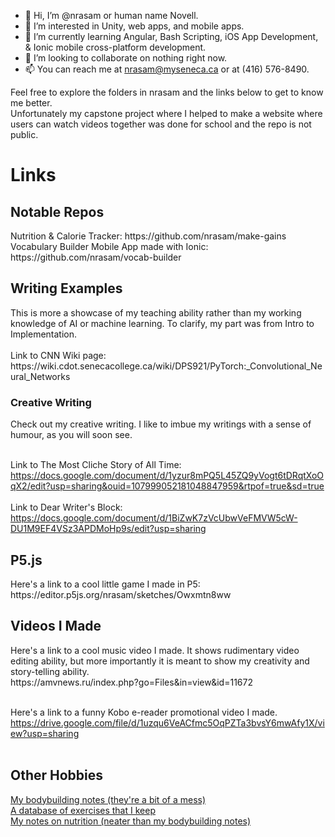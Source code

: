- 👋 Hi, I’m @nrasam or human name Novell.
- 👀 I’m interested in Unity, web apps, and mobile apps.
- 🌱 I’m currently learning Angular, Bash Scripting, iOS App Development, & Ionic mobile cross-platform development.
- 💞️ I’m looking to collaborate on nothing right now.
- 📫 You can reach me at nrasam@myseneca.ca or at (416) 576-8490.

<!---
nrasam/nrasam is a ✨ special ✨ repository because its `README.md` (this file) appears on your GitHub profile.
You can click the Preview link to take a look at your changes.
--->
Feel free to explore the folders in nrasam and the links below to get to know me better.
<br>Unfortunately my capstone project where I helped to make a website where users can watch videos together was done for school and the repo is not public.

<h1>Links</h1>
<h2>Notable Repos</h2>
Nutrition & Calorie Tracker: https://github.com/nrasam/make-gains
<br>Vocabulary Builder Mobile App made with Ionic: https://github.com/nrasam/vocab-builder

<h2>Writing Examples</h2>
This is more a showcase of my teaching ability rather than my working knowledge of AI or machine learning. To clarify, my part was from Intro to Implementation.<br><br>
Link to CNN Wiki page:<br>https://wiki.cdot.senecacollege.ca/wiki/DPS921/PyTorch:_Convolutional_Neural_Networks

<h3>Creative Writing</h3>
Check out my creative writing. I like to imbue my writings with a sense of humour, as you will soon see.<br><br>

Link to The Most Cliche Story of All Time:<br>https://docs.google.com/document/d/1yzur8mPQ5L45ZQ9yVogt6tDRqtXoOqX2/edit?usp=sharing&ouid=107999052181048847959&rtpof=true&sd=true<br><br>
Link to Dear Writer's Block:<br>https://docs.google.com/document/d/1BiZwK7zVcUbwVeFMVW5cW-DU1M9EF4VSz3APDMoHp9s/edit?usp=sharing

<h2>P5.js</h2>
Here's a link to a cool little game I made in P5:<br>https://editor.p5js.org/nrasam/sketches/Owxmtn8ww

<h2>Videos I Made</h2>
Here's a link to a cool music video I made. It shows rudimentary video editing ability, but more importantly it is meant to show my creativity and story-telling ability.<br>
https://amvnews.ru/index.php?go=Files&in=view&id=11672<br><br>

Here's a link to a funny Kobo e-reader promotional video I made.<br>
https://drive.google.com/file/d/1uzqu6VeACfmc5OqPZTa3bvsY6mwAfy1X/view?usp=sharing<br><br>

<h2>Other Hobbies</h2>
<a href="https://aeolian-saturday-0dc.notion.site/How-to-Body-Build-b64e41209a5b4edeacaf6fbea4302c18" target="_blank">My bodybuilding notes (they're a bit of a mess)</a><br>
<a href="https://aeolian-saturday-0dc.notion.site/47b636c173394a7b8a94a57071594ec6?v=965a799c4a0a49828c85285079b007f6" target="_blank">A database of exercises that I keep</a><br>
<a href="https://aeolian-saturday-0dc.notion.site/Nutrition-and-Diet-49cb8f01076b4566b4cf48eb9ee88452" target="_blank">My notes on nutrition (neater than my bodybuilding notes)</a><br>
